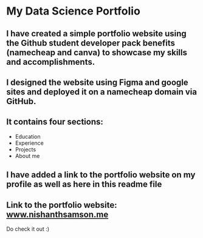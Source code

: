 # My Data Science Portfolio
## I have created a simple portfolio website using the Github student developer pack benefits (namecheap and canva) to showcase my skills and accomplishments.
## I designed the website using Figma and google sites and deployed it on a namecheap domain via GitHub. 
## It contains four sections:
- Education
- Experience
- Projects 
- About me
## I have added a link to the portfolio website on my profile as well as here in this readme file
## Link to the portfolio website: www.nishanthsamson.me
Do check it out :)
